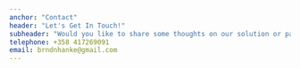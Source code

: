 ```yaml
---
anchor: "Contact"
header: "Let's Get In Touch!"
subheader: "Would you like to share some thoughts on our solution or partner with us in this venture?"
telephone: +358 417269091
email: brndnhanke@gmail.com
---
```


